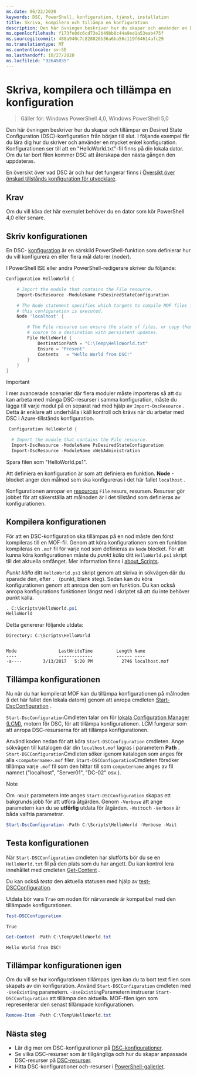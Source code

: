 ```yaml
---
ms.date: 06/22/2020
keywords: DSC, PowerShell, konfiguration, tjänst, installation
title: Skriva, kompilera och tillämpa en konfiguration
description: Den här övningen beskriver hur du skapar och använder en DSC-konfiguration från början till slut. I följande exempel får du lära dig hur du skriver och använder en mycket enkel konfiguration
ms.openlocfilehash: f173fe0dc6cd73e2b49bb8c44a9ee1a53eab475f
ms.sourcegitcommit: 488a940c7c828820b36a6ba56c119f64614afc29
ms.translationtype: MT
ms.contentlocale: sv-SE
ms.lasthandoff: 10/27/2020
ms.locfileid: "92645035"
---
```

# <a name="write-compile-and-apply-a-configuration"></a>Skriva, kompilera och tillämpa en konfiguration

> Gäller för: Windows PowerShell 4,0, Windows PowerShell 5,0

Den här övningen beskriver hur du skapar och tillämpar en Desired State Configuration (DSC)-konfiguration från början till slut. I följande exempel får du lära dig hur du skriver och använder en mycket enkel konfiguration. Konfigurationen ser till att en "HelloWorld.txt"-fil finns på din lokala dator.
Om du tar bort filen kommer DSC att återskapa den nästa gången den uppdateras.

En översikt över vad DSC är och hur det fungerar finns i [Översikt över önskad tillstånds konfiguration för utvecklare](../overview/overview.md).

## <a name="requirements"></a>Krav

Om du vill köra det här exemplet behöver du en dator som kör PowerShell 4,0 eller senare.

## <a name="write-the-configuration"></a>Skriv konfigurationen

En DSC- [konfiguration](configurations.md) är en särskild PowerShell-funktion som definierar hur du vill konfigurera en eller flera mål datorer (noder).

I PowerShell ISE eller andra PowerShell-redigerare skriver du följande:

```powershell
Configuration HelloWorld {

    # Import the module that contains the File resource.
    Import-DscResource -ModuleName PsDesiredStateConfiguration

    # The Node statement specifies which targets to compile MOF files for, when
    # this configuration is executed.
    Node 'localhost' {

        # The File resource can ensure the state of files, or copy them from a
        # source to a destination with persistent updates.
        File HelloWorld {
            DestinationPath = "C:\Temp\HelloWorld.txt"
            Ensure = "Present"
            Contents   = "Hello World from DSC!"
        }
    }
}
```

> [!IMPORTANT]
> I mer avancerade scenarier där flera moduler måste importeras så att du kan arbeta med många DSC-resurser i samma konfiguration, måste du lägga till varje modul på en separat rad med hjälp av `Import-DscResource` . Detta är enklare att underhålla i käll kontroll och krävs när du arbetar med DSC i Azure-tillstånds konfiguration.
>
> ```powershell
>  Configuration HelloWorld {
>
>   # Import the module that contains the File resource.
>   Import-DscResource -ModuleName PsDesiredStateConfiguration
>   Import-DscResource -ModuleName xWebAdministration
>
> ```

Spara filen som "HelloWorld.ps1".

Att definiera en konfiguration är som att definiera en funktion. **Node** -blocket anger den målnod som ska konfigureras i det här fallet `localhost` .

Konfigurationen anropar en [resources](../resources/resources.md) `File` resurs, resursen. Resurser gör jobbet för att säkerställa att målnoden är i det tillstånd som definieras av konfigurationen.

## <a name="compile-the-configuration"></a>Kompilera konfigurationen

För att en DSC-konfiguration ska tillämpas på en nod måste den först kompileras till en MOF-fil. Genom att köra konfigurationen som en funktion kompileras en `.mof` fil för varje nod som definieras av `Node` blocket. För att kunna köra konfigurationen måste du _punkt källa_ ditt `HelloWorld.ps1` skript till det aktuella omfånget. Mer information finns i [about_Scripts](/powershell/module/microsoft.powershell.core/about/about_scripts#script-scope-and-dot-sourcing).

<!-- markdownlint-disable MD038 -->
_Punkt källa_ ditt `HelloWorld.ps1` skript genom att skriva in sökvägen där du sparade den, efter `. ` (punkt, blank steg). Sedan kan du köra konfigurationen genom att anropa den som en funktion. Du kan också anropa konfigurations funktionen längst ned i skriptet så att du inte behöver punkt källa.
<!-- markdownlint-enable MD038 -->

```powershell
. C:\Scripts\HelloWorld.ps1
HelloWorld
```

Detta genererar följande utdata:

```Output
Directory: C:\Scripts\HelloWorld


Mode                LastWriteTime         Length Name
----                -------------         ------ ----
-a----        3/13/2017   5:20 PM           2746 localhost.mof
```

## <a name="apply-the-configuration"></a>Tillämpa konfigurationen

Nu när du har kompilerat MOF kan du tillämpa konfigurationen på målnoden (i det här fallet den lokala datorn) genom att anropa cmdleten [Start-DscConfiguration](/powershell/module/psdesiredstateconfiguration/start-dscconfiguration) .

`Start-DscConfiguration`Cmdleten talar om för [lokala Configuration Manager (LCM)](../managing-nodes/metaConfig.md), motorn för DSC, för att tillämpa konfigurationen. LCM fungerar som att anropa DSC-resurserna för att tillämpa konfigurationen.

Använd koden nedan för att köra `Start-DSCConfiguration` cmdleten. Ange sökvägen till katalogen där din `localhost.mof` lagras i parametern **Path** . `Start-DSCConfiguration`Cmdleten söker igenom katalogen som anges för alla `<computername>.mof` filer. `Start-DSCConfiguration`Cmdleten försöker tillämpa varje `.mof` fil som den hittar till som `computername` anges av fil namnet ("localhost", "Server01", "DC-02" osv.).

> [!NOTE]
> Om `-Wait` parametern inte anges `Start-DSCConfiguration` skapas ett bakgrunds jobb för att utföra åtgärden. Genom `-Verbose` att ange parametern kan du se **utförlig** utdata för åtgärden. `-Wait`och `-Verbose` är båda valfria parametrar.

```powershell
Start-DscConfiguration -Path C:\Scripts\HelloWorld -Verbose -Wait
```

## <a name="test-the-configuration"></a>Testa konfigurationen

När `Start-DSCConfiguration` cmdleten har slutförts bör du se en `HelloWorld.txt` fil på den plats som du har angett. Du kan kontrol lera innehållet med cmdleten [Get-Content](/powershell/module/microsoft.powershell.management/get-content) .

Du kan också _testa_ den aktuella statusen med hjälp av [test-DSCConfiguration](/powershell/module/psdesiredstateconfiguration/Test-DSCConfiguration).

Utdata bör vara `True` om noden för närvarande är kompatibel med den tillämpade konfigurationen.

```powershell
Test-DSCConfiguration
```

```Output
True
```

```powershell
Get-Content -Path C:\Temp\HelloWorld.txt
```

```Output
Hello World from DSC!
```

## <a name="re-applying-the-configuration"></a>Tillämpar konfigurationen igen

Om du vill se hur konfigurationen tillämpas igen kan du ta bort text filen som skapats av din konfiguration. Använd `Start-DSCConfiguration` cmdleten med `-UseExisting` parametern. `-UseExisting`Parametern instruerar `Start-DSCConfiguration` att tillämpa den aktuella. MOF-filen igen som representerar den senast tillämpade konfigurationen.

```powershell
Remove-Item -Path C:\Temp\HelloWorld.txt
```

## <a name="next-steps"></a>Nästa steg

- Lär dig mer om DSC-konfigurationer på [DSC-konfigurationer](configurations.md).
- Se vilka DSC-resurser som är tillgängliga och hur du skapar anpassade DSC-resurser på [DSC-resurser](../resources/resources.md).
- Hitta DSC-konfigurationer och-resurser i [PowerShell-galleriet](https://www.powershellgallery.com/).
